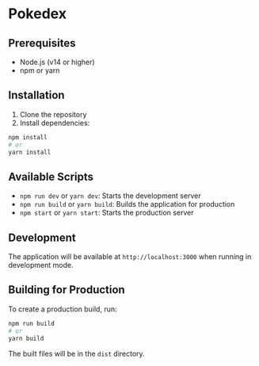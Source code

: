 # Pokedex

## Prerequisites

- Node.js (v14 or higher)
- npm or yarn

## Installation

1. Clone the repository
2. Install dependencies:
```bash
npm install
# or
yarn install
```

## Available Scripts

- `npm run dev` or `yarn dev`: Starts the development server
- `npm run build` or `yarn build`: Builds the application for production
- `npm start` or `yarn start`: Starts the production server

## Development

The application will be available at `http://localhost:3000` when running in development mode.

## Building for Production

To create a production build, run:
```bash
npm run build
# or
yarn build
```

The built files will be in the `dist` directory. 